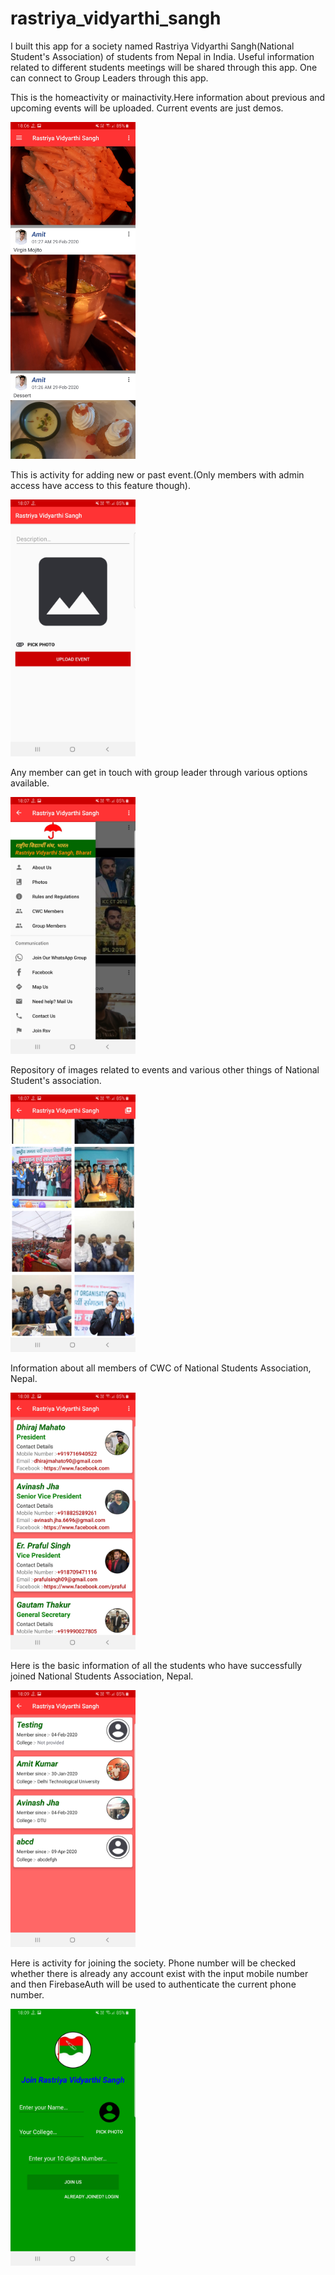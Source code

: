 # rastriya_vidyarthi_sangh
I built this app for a society named Rastriya Vidyarthi Sangh(National Student's Association) of students from Nepal in India.
Useful information related to different students meetings will be shared through this app.
One can connect to Group Leaders through this app.

This is the homeactivity or mainactivity.Here information about previous and upcoming events will be uploaded.
Current events are just demos.


<img src="Screenshot_20200409-180624_Rastriya Vidyarthi Sangh.jpg" width="200">

This is activity for adding new or past event.(Only members with admin access have access to this feature though).

<img src="Screenshot_20200409-180714_Rastriya Vidyarthi Sangh.jpg" width="200">

Any member can get in touch with group leader through various options available.

<img src="Screenshot_20200409-180729_Rastriya Vidyarthi Sangh.jpg" width="200">

Repository of images related to events and various other things of National Student's association.

<img src="Screenshot_20200409-180752_Rastriya Vidyarthi Sangh.jpg" width="200">

Information about all members of CWC of National Students Association, Nepal.

<img src="Screenshot_20200409-180808_Rastriya Vidyarthi Sangh.jpg" width="200">

Here is the basic information of all the students who have successfully joined National Students Association, Nepal.

<img src="Screenshot_20200409-180901_Rastriya Vidyarthi Sangh.jpg" width="200">

Here is activity for joining the society. Phone number will be checked whether there is already any 
account exist with the input mobile number and then FirebaseAuth will be used to authenticate the current phone number.

<img src="Screenshot_20200409-180922_Rastriya Vidyarthi Sangh.jpg" width="200">
